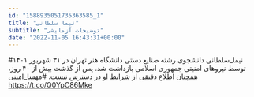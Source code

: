 ```yaml
---
id: "1588935051735363585_1"
title: "نیما سلطانی"
subtitle: "توضیحات آزمایشی"
date: "2022-11-05 16:43:31+00:00"
---
```

#نیما_سلطانی دانشجوی رشتە صنایع دستی دانشگاە هنر تهران در ۳۱ شهریور ۱۴۰۱ توسط نیروهای امنیتی جمهوری اسلامی بازداشت شد. پس از گذشت بیش از ۴۰ روز، همچنان اطلاع دقیقی از شرایط او در دسترس نیست. 
#مهسا_امینی https://t.co/Q0YpC86Mke
